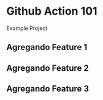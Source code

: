 # Github Action 101

Example Project

## Agregando Feature 1

## Agregando Feature 2

## Agregando Feature 3
